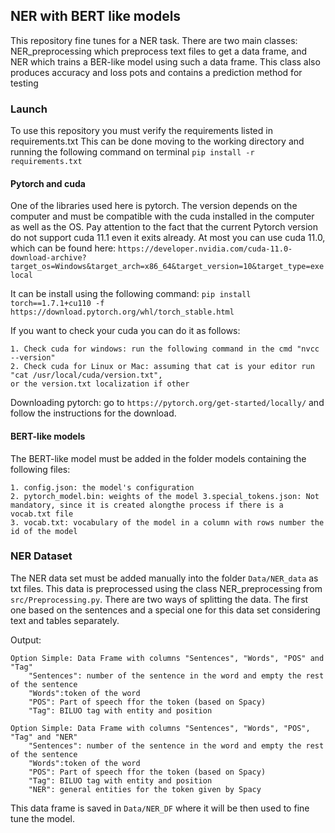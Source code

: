 ## NER with BERT like models

This repository fine tunes for a NER task. There are two main classes: NER_preprocessing which preprocess 
text files to get a data frame, and NER which trains a BER-like model using such a data frame. 
This class also produces accuracy and loss pots and contains a prediction method for testing


### Launch
To use this repository you must verify the requirements listed in requirements.txt
This can be done moving to the working directory and running the following command on terminal 
`pip install -r requirements.txt`

#### Pytorch and cuda
One of the libraries used here is pytorch.
The version depends on the computer and must be compatible with the cuda installed in the computer as well as the OS.
Pay attention to the fact that the current Pytorch version do not support cuda 11.1 even it exits already.
At most you can use cuda 11.0, which can be found here:
`https://developer.nvidia.com/cuda-11.0-download-archive?target_os=Windows&target_arch=x86_64&target_version=10&target_type=exelocal`

It can be install using the following command:
`pip install torch==1.7.1+cu110 -f https://download.pytorch.org/whl/torch_stable.html`

If you want to check your cuda you can do it as follows:

    1. Check cuda for windows: run the following command in the cmd "nvcc --version"
    2. Check cuda for Linux or Mac: assuming that cat is your editor run "cat /usr/local/cuda/version.txt",
    or the version.txt localization if other

Downloading pytorch: go to `https://pytorch.org/get-started/locally/` and follow the instructions for the download.

#### BERT-like models
The BERT-like model must be added in the folder models containing the following files:

    1. config.json: the model's configuration
    2. pytorch_model.bin: weights of the model 3.special_tokens.json: Not mandatory, since it is created alongthe process if there is a vocab.txt file
    3. vocab.txt: vocabulary of the model in a column with rows number the id of the model


### NER Dataset

The NER data set must be added manually into the folder `Data/NER_data` as txt files.
This data is preprocessed using the class NER_preprocessing from `src/Preprocessing.py`.
There are two ways of splitting the data. The first one based on the sentences and a special one
for this data set considering text and tables separately.

Output:

    Option Simple: Data Frame with columns "Sentences", "Words", "POS" and "Tag"
        "Sentences": number of the sentence in the word and empty the rest of the sentence
        "Words":token of the word
        "POS": Part of speech ffor the token (based on Spacy)
        "Tag": BILUO tag with entity and position

    Option Simple: Data Frame with columns "Sentences", "Words", "POS", "Tag" and "NER"
        "Sentences": number of the sentence in the word and empty the rest of the sentence
        "Words":token of the word
        "POS": Part of speech ffor the token (based on Spacy)
        "Tag": BILUO tag with entity and position
        "NER": general entities for the token given by Spacy

This data frame is saved in `Data/NER_DF` where it will be then used to fine tune the model.